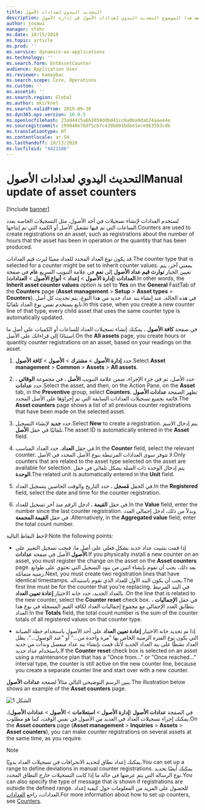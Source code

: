 ```yaml
---
title: التحديث اليدوي لعدادات الأصول
description: يصف هذا الموضوع التحديث اليدوي لعدادات الأصول‬ في إدارة الأصول.
author: josaw1
manager: tfehr
ms.date: 10/15/2019
ms.topic: article
ms.prod: ''
ms.service: dynamics-ax-applications
ms.technology: ''
ms.search.form: EntAssetCounter
audience: Application User
ms.reviewer: kamaybac
ms.search.scope: Core, Operations
ms.custom: ''
ms.assetid: ''
ms.search.region: Global
ms.author: mkirknel
ms.search.validFrom: 2019-09-30
ms.dyn365.ops.version: 10.0.5
ms.openlocfilehash: 23a94415a662059ddbd41cc6a0ba9dab24aae44e
ms.sourcegitcommit: 199848e78df5cb7c439b001bdbe1ece963593cdb
ms.translationtype: HT
ms.contentlocale: ar-SA
ms.lasthandoff: 10/13/2020
ms.locfileid: "4421186"
---
```

# <a name="manual-update-of-asset-counters"></a><span data-ttu-id="0e281-103">التحديث اليدوي لعدادات الأصول</span><span class="sxs-lookup"><span data-stu-id="0e281-103">Manual update of asset counters</span></span>

[!include [banner](../../includes/banner.md)]



<span data-ttu-id="0e281-104">تُستخدم العدادات لإنشاء تسجيلات في أحد الأصول، مثل التسجيلات الخاصة بعدد الساعات التي تم فيها تشغيل الأصل أو الكمية التي تم إنتاجها.</span><span class="sxs-lookup"><span data-stu-id="0e281-104">Counters are used to create registrations on an asset, such as registrations about the number of hours that the asset has been in operation or the quantity that has been produced.</span></span>

<span data-ttu-id="0e281-105">قد يكون نوع العداد المحدد للعداد معينًا ليرث قيم العدادات.</span><span class="sxs-lookup"><span data-stu-id="0e281-105">The counter type that is selected for a counter might be set to inherit counter values.</span></span> <span data-ttu-id="0e281-106">بمعني آخر، يتم تعيين الخيار **توارث قيم عداد الأصول** إلى **نعم** في علامة التبويب السريع **عام** في صفحة **العدادات** (**إدارة الأصول** > **إعداد** > **أنواع الأصول** > **العدادات**).</span><span class="sxs-lookup"><span data-stu-id="0e281-106">In other words, the **Inherit asset counter values** option is set to **Yes** on the **General** FastTab of the **Counters** page (**Asset management** > **Setup** > **Asset types** > **Counters**).</span></span> <span data-ttu-id="0e281-107">في هذه الحالة، عند إنشاء بند عداد جديد من هذا النوع، يتم تحديث كل أصل تابع يستخدم نفس نوع العداد تلقائيًا.</span><span class="sxs-lookup"><span data-stu-id="0e281-107">In this case, when you create a new counter line of that type, every child asset that uses the same counter type is automatically updated.</span></span>

<span data-ttu-id="0e281-108">في صفحة **كافة الأصول** ، يمكنك إنشاء تسجيلات العداد للساعات أو الكميات على أصل ما استنادًا إلى قراءاتك على الأصل.</span><span class="sxs-lookup"><span data-stu-id="0e281-108">On the **All assets** page, you create hours or quantity counter registrations on an asset, based on your readings on the asset.</span></span>

1. <span data-ttu-id="0e281-109">حدد **إدارة الأصول** > **مشترك** > **الأصول** > **كافة الأصول**.</span><span class="sxs-lookup"><span data-stu-id="0e281-109">Select **Asset management** > **Common** > **Assets** > **All assets**.</span></span>

2. <span data-ttu-id="0e281-110">حدد الأصل، ثم في جزء الإجراء، ضمن علامة التبويب **الأصل** ، في مجموعة **الوقائي** ، حدد **عدادات**.</span><span class="sxs-lookup"><span data-stu-id="0e281-110">Select the asset, and then, on the Action Pane, on the **Asset** tab, in the **Preventive** group, select **Counters**.</span></span> <span data-ttu-id="0e281-111">تظهر الصفحة **عدادات الأصول** قائمة بجميع تسجيلات العدادات السابقة التي تم إجراؤها على الأصل المحدد.</span><span class="sxs-lookup"><span data-stu-id="0e281-111">The **Asset counters** page shows a list of all previous counter registrations that have been made on the selected asset.</span></span>

3. <span data-ttu-id="0e281-112">حدد **جديد** لإنشاء التسجيل.</span><span class="sxs-lookup"><span data-stu-id="0e281-112">Select **New** to create a registration.</span></span> <span data-ttu-id="0e281-113">يتم إدخال الاسم تلقائيًا في حقل **الأصل**.</span><span class="sxs-lookup"><span data-stu-id="0e281-113">The asset ID is automatically entered in the **Asset** field.</span></span>

4. <span data-ttu-id="0e281-114">في حقل **العداد**، حدد العداد المناسب.</span><span class="sxs-lookup"><span data-stu-id="0e281-114">In the **Counter** field, select the relevant counter.</span></span> <span data-ttu-id="0e281-115">لا تتوفر سوى العدادات المرتبطة بنوع الأصل المحدد في الأصل.</span><span class="sxs-lookup"><span data-stu-id="0e281-115">Only counters that are related to the asset type selected on the asset are available for selection.</span></span> <span data-ttu-id="0e281-116">يتم إدخال الوحدة ذات الصلة بشكل تلقائي في حقل **الوحدة**.</span><span class="sxs-lookup"><span data-stu-id="0e281-116">The related unit is automatically entered in the **Unit** field.</span></span>

5. <span data-ttu-id="0e281-117">في الحقل **مُسجل** ، حدد التاريخ والوقت الخاصين بتسجيل العداد.</span><span class="sxs-lookup"><span data-stu-id="0e281-117">In the **Registered** field, select the date and time for the counter registration.</span></span>

6. <span data-ttu-id="0e281-118">في حقل **القيمة** ، ادخل الرقم منذ آخر تسجيل للعداد.</span><span class="sxs-lookup"><span data-stu-id="0e281-118">In the **Value** field, enter the number since the last counter registration.</span></span> <span data-ttu-id="0e281-119">وبدلاً من ذلك، ادخل إجمالي العدد في حقل **القيمة المجمعة** .</span><span class="sxs-lookup"><span data-stu-id="0e281-119">Alternatively, in the **Aggregated value** field, enter the total count number.</span></span>

<span data-ttu-id="0e281-120">لاحظ النقاط التالية:</span><span class="sxs-lookup"><span data-stu-id="0e281-120">Note the following points:</span></span>

- <span data-ttu-id="0e281-121">إذا قمت بتثبيت عداد جديد بشكل فعلي على أصل ما، فيجب تسجيل التغيير على الأصل في صفحة **عدادات‏‎ الأصول**.</span><span class="sxs-lookup"><span data-stu-id="0e281-121">If you physically install a new counter on an asset, you must register the change on the asset on the **Asset counters** page.</span></span> <span data-ttu-id="0e281-122">بعد ذلك، يجب أن تقوم بإنشاء اثنين من بنود التسجيل التي تحتوي على طوابع زمنيه متماثلة.</span><span class="sxs-lookup"><span data-stu-id="0e281-122">Next, you must create two registration lines that have identical timestamps.</span></span> <span data-ttu-id="0e281-123">يجب أن يكون البند الأول للعداد الذي تقوم باستبداله.</span><span class="sxs-lookup"><span data-stu-id="0e281-123">The first line must be for the counter that you're replacing.</span></span> <span data-ttu-id="0e281-124">في البند المرتبط بالعداد الجديد، حدد خانه الاختيار **إعادة تعيين العداد** .</span><span class="sxs-lookup"><span data-stu-id="0e281-124">On the line that is related to the new counter, select the **Counter reset** check box.</span></span> <span data-ttu-id="0e281-125">في حقل **الإجماليات** ، يتطابق العدد الإجمالي مع مجموع إجماليات العداد لكافة القيم المسجلة في نوع هذا العداد.</span><span class="sxs-lookup"><span data-stu-id="0e281-125">In the **Totals** field, the total count number is the sum of the counter totals of all registered values on that counter type.</span></span>

- <span data-ttu-id="0e281-126">إذا تم تحديد خانة الاختيار **إعادة تعيين العداد** على أحد الأصول باستخدام خطة الصيانة التي يكون نوع الفترة الزمنية الخاص بها "مرة واحدة من..." أو "عند الوصول..."، يظل العداد نشطًا على بند العداد الجديد لأنك قمت بإنشاء بند عداد منفصل وبدأت من جديد باستخدام عداد جديد.</span><span class="sxs-lookup"><span data-stu-id="0e281-126">If the **Counter reset** check box is selected on an asset using a maintenance plan that has a "Once from..." or "Once reached..." interval type, the counter is still active on the new counter line, because you create a separate counter line and start over with a new counter.</span></span>

<span data-ttu-id="0e281-127">يبين الرسم التوضيحي التالي مثالاً لصفحة **عدادات الأصول**.</span><span class="sxs-lookup"><span data-stu-id="0e281-127">The illustration below shows an example of the **Asset counters** page.</span></span>

![الشكل 1](media/11-work-orders.png)

<span data-ttu-id="0e281-129">في الصفحة **عدادات الأصول** (**إدارة الأصول** > **استعلامات** > **الأصول** > **عدادات الأصول**)، يمكنك إجراء تسجيلات العداد في العديد من الأصول في نفس الوقت، كما هو مطلوب.</span><span class="sxs-lookup"><span data-stu-id="0e281-129">On the **Asset counters** page (**Asset management** > **Inquiries** > **Assets** > **Asset counters**), you can make counter registrations on several assets at the same time, as you require.</span></span>

>[!NOTE]
><span data-ttu-id="0e281-130">يمكنك إعداد نطاق لتحديد الانحرافات في تسجيلات العداد يدويًا.</span><span class="sxs-lookup"><span data-stu-id="0e281-130">You can set up a range to define deviations in manual counter registrations.</span></span> <span data-ttu-id="0e281-131">يمكنك أيضًا تحديد نوع الرسالة التي يتم عرضها في حالة ما إذا كانت التسجيلات خارج النطاق المحدد.</span><span class="sxs-lookup"><span data-stu-id="0e281-131">You can also specify the type of message that is shown if registrations are outside the defined range.</span></span> <span data-ttu-id="0e281-132">للحصول على المزيد من المعلومات حول كيفية إعداد العدادات، راجع [العدادات](../setup-for-objects/counters.md).</span><span class="sxs-lookup"><span data-stu-id="0e281-132">For more information about how to set up counters, see [Counters](../setup-for-objects/counters.md).</span></span>

